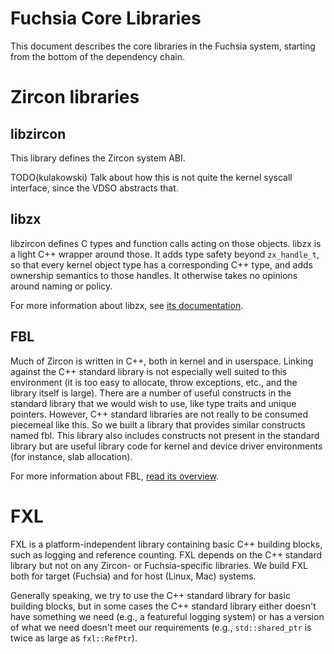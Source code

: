 Fuchsia Core Libraries
======================

This document describes the core libraries in the Fuchsia system, starting from
the bottom of the dependency chain.

# Zircon libraries

## libzircon

This library defines the Zircon system ABI.

TODO(kulakowski) Talk about how this is not quite the kernel
syscall interface, since the VDSO abstracts that.

## libzx

libzircon defines C types and function calls acting on those
objects. libzx is a light C++ wrapper around those. It adds type
safety beyond `zx_handle_t`, so that every kernel object type has a
corresponding C++ type, and adds ownership semantics to those
handles. It otherwise takes no opinions around naming or policy.

For more information about libzx, see
[its documentation](/zircon/system/ulib/zx/README.md).

## FBL

Much of Zircon is written in C++, both in kernel and in
userspace. Linking against the C++ standard library is not especially
well suited to this environment (it is too easy to allocate, throw
exceptions, etc., and the library itself is large). There are a number
of useful constructs in the standard library that we would wish to use,
like type traits and unique pointers. However, C++ standard libraries
are not really to be consumed piecemeal like this. So we built a
library that provides similar constructs named fbl. This library
also includes constructs not present in the standard library but
are useful library code for kernel and device driver environments (for
instance, slab allocation).

For more information about FBL,
[read its overview](/development/languages/c-cpp/cxx.md#fbl).

# FXL

FXL is a platform-independent library containing basic C++ building blocks, such
as logging and reference counting. FXL depends on the C++ standard library but
not on any Zircon- or Fuchsia-specific libraries. We build FXL both for target
(Fuchsia) and for host (Linux, Mac) systems.

Generally speaking, we try to use the C++ standard library for basic building
blocks, but in some cases the C++ standard library either doesn't have something
we need (e.g., a featureful logging system) or has a version of what we need
doesn't meet our requirements (e.g., `std::shared_ptr` is twice as large as
`fxl::RefPtr`).
